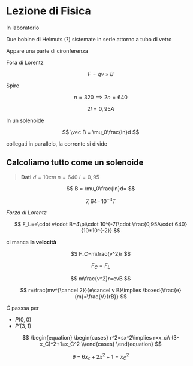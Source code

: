 # Lezione di Fisica

In laboratorio

Due bobine di Helmuts (?) sistemate in serie attorno a tubo di vetro

Appare una parte di cironferenza

Fora di Lorentz 

$$
F=qv\times B
$$

Spire

$$
n = 320\implies 2n = 640
$$


$$
2I=0,95A
$$

In un solenoide

$$
\vec B = \mu_0\frac{In}d
$$


collegati in parallelo, la corrente si divide

## Calcoliamo tutto come un solenoide

> **Dati**
> $d=10cm$
> $n = 640$
> $I=0,95$


$$
B = \mu_0\frac{In}d=
$$


$$
7,64\cdot 10^{-3}T
$$


_Forza di Lorentz_

$$
F_L=e\cdot v\cdot B=4\pi\cdot 10^{-7}\cdot \frac{0,95A\cdot 640}{10*10^{-2}}
$$

ci manca **la velocità**


$$
F_C=m\frac{v^2}r
$$


$$
F_C=F_L
$$

$$
m\frac{v^2}r=evB
$$

$$
r=\frac{mv^{\cancel 2}}{e\cancel v B}\implies \boxed{\frac{e}{m}=\frac{V}{rB}}
$$


$C$ passsa per
* $P(0,0)$
* $P'(3,1)$
 $%P''(5,2)$



$$
\begin{equation} \begin{cases} 
r^2=sx^2\implies r=x_c\\
(3-x_C)^2+1=x_C^2
\\\end{cases} \end{equation}
$$

$$
9-6x_c+2x^2+1=x_C^2
$$


<!--stackedit_data:
eyJoaXN0b3J5IjpbNDgwNjQ0MTgxLDE3NjMzODk0OV19
-->